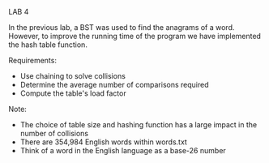 LAB 4

In the previous lab, a BST was used to find the anagrams of a word. However, to improve the running time of the program we have implemented the hash table function.

Requirements:
  - Use chaining to solve collisions
  - Determine the average number of comparisons required
  - Compute the table's load factor
  
Note:
  - The choice of table size and hashing function has a large impact in the number of collisions
  - There are 354,984 English words within words.txt
  - Think of a word in the English language as a base-26 number
